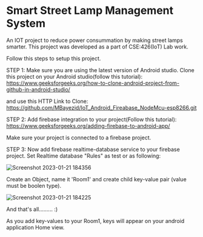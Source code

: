 # Smart Street Lamp Management System
An IOT project to reduce power consummation by making street lamps smarter.
This project was developed as a part of CSE:426(IoT) Lab work.

Follow this steps to setup this project.

STEP 1:
Make sure you are using the latest version of Android studio.
Clone this project on your Android studio(follow this tutorial):
https://www.geeksforgeeks.org/how-to-clone-android-project-from-github-in-android-studio/

and use this HTTP Link to Clone:
https://github.com/MBayezid/IoT_Android_Fireabase_NodeMcu-esp8266.git

STEP 2:
Add firebase integration to your project(Follow this tutorial):
https://www.geeksforgeeks.org/adding-firebase-to-android-app/

Make sure your project is connected to a firebase project.

STEP 3:
Now add firebase realtime-database service to your firebase project.
Set Realtime database "Rules" as test or as following:

![Screenshot 2023-01-21 184356](https://user-images.githubusercontent.com/42944621/213867374-6d71b6f3-c691-4f4e-8843-ce4bbf4f1ec7.png)

Create an Object, name it 'Room1' and create child key-value pair (value must be boolen type).

![Screenshot 2023-01-21 184225](https://user-images.githubusercontent.com/42944621/213867420-924e6dda-900d-4a1f-b254-24f9631f3c4e.png)


And that's all......... :)

As you add key-values to your Room1, keys will appear on your android application Home view.


